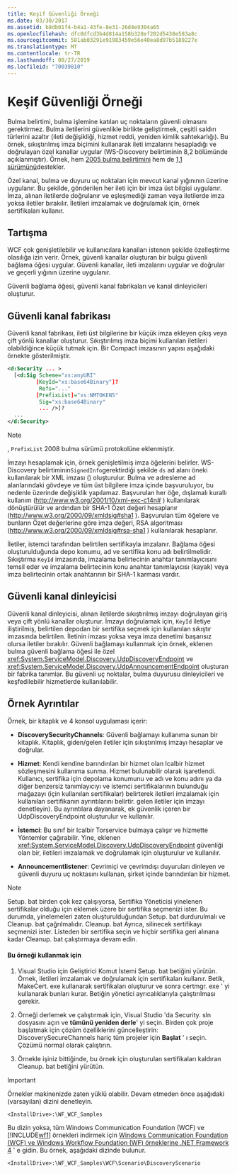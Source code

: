 ```yaml
---
title: Keşif Güvenliği Örneği
ms.date: 03/30/2017
ms.assetid: b8db01f4-b4a1-43fe-8e31-26d4e9304a65
ms.openlocfilehash: dfc0dfcd3b4d814a158b328ef202d5438e583a8c
ms.sourcegitcommit: 581ab03291e91983459e56e40ea8d97b5189227e
ms.translationtype: MT
ms.contentlocale: tr-TR
ms.lasthandoff: 08/27/2019
ms.locfileid: "70039810"
---
```

# <a name="discovery-security-sample"></a>Keşif Güvenliği Örneği
Bulma belirtimi, bulma işlemine katılan uç noktaların güvenli olmasını gerektirmez. Bulma iletilerini güvenlikle birlikte geliştirmek, çeşitli saldırı türlerini azaltır (ileti değişikliği, hizmet reddi, yeniden kimlik sahtekarlığı). Bu örnek, sıkıştırılmış imza biçimini kullanarak ileti imzalarını hesapladığı ve doğrulayan özel kanallar uygular (WS-Discovery belirtiminin 8,2 bölümünde açıklanmıştır). Örnek, hem [2005 bulma belirtimini](https://go.microsoft.com/fwlink/?LinkId=177912) hem de [1,1 sürümünü](https://go.microsoft.com/fwlink/?LinkId=179677)destekler.  
  
 Özel kanal, bulma ve duyuru uç noktaları için mevcut kanal yığınının üzerine uygulanır. Bu şekilde, gönderilen her ileti için bir imza üst bilgisi uygulanır. İmza, alınan iletilerde doğrulanır ve eşleşmediği zaman veya iletilerde imza yoksa iletiler bırakılır. İletileri imzalamak ve doğrulamak için, örnek sertifikaları kullanır.  
  
## <a name="discussion"></a>Tartışma  
 WCF çok genişletilebilir ve kullanıcılara kanalları istenen şekilde özelleştirme olasılığa izin verir. Örnek, güvenli kanallar oluşturan bir bulgu güvenli bağlama öğesi uygular. Güvenli kanallar, ileti imzalarını uygular ve doğrular ve geçerli yığının üzerine uygulanır.  
  
 Güvenli bağlama öğesi, güvenli kanal fabrikaları ve kanal dinleyicileri oluşturur.  
  
## <a name="secure-channel-factory"></a>Güvenli kanal fabrikası  
 Güvenli kanal fabrikası, ileti üst bilgilerine bir küçük imza ekleyen çıkış veya çift yönlü kanallar oluşturur. Sıkıştırılmış imza biçimi kullanılan iletileri olabildiğince küçük tutmak için. Bir Compact imzasının yapısı aşağıdaki örnekte gösterilmiştir.  
  
```xml  
<d:Security ... >   
  [<d:Sig Scheme="xs:anyURI"   
         [KeyId="xs:base64Binary"]?  
          Refs="..."  
         [PrefixList]="xs:NMTOKENS"   
          Sig="xs:base64Binary"   
          ... />]?  
  ...   
</d:Security>  
```  
  
> [!NOTE]
> , `PrefixList` 2008 bulma sürümü protokolüne eklenmiştir.  
  
 İmzayı hesaplamak için, örnek genişletilmiş imza öğelerini belirler. WS-Discovery belirtiminin`SignedInfo`gerektirdiği şekilde `ds` ad alanı öneki kullanılarak bir XML imzası () oluşturulur. Bulma ve adresleme ad alanlarındaki gövdeye ve tüm üst bilgilere imza içinde başvuruluyor, bu nedenle üzerinde değişiklik yapılamaz. Başvurulan her öğe, dışlamalı kurallı kullanım (http://www.w3.org/2001/10/xml-exc-c14n# ) kullanılarak dönüştürülür ve ardından bir SHA-1 Özet değeri hesaplanır (http://www.w3.org/2000/09/xmldsig#sha1 ). Başvurulan tüm öğelere ve bunların Özet değerlerine göre imza değeri, RSA algoritması (http://www.w3.org/2000/09/xmldsig#rsa-sha1 ) kullanılarak hesaplanır.  
  
 İletiler, istemci tarafından belirtilen sertifikayla imzalanır. Bağlama öğesi oluşturulduğunda depo konumu, ad ve sertifika konu adı belirtilmelidir. Sıkıştırma `KeyId` imzasında, imzalama belirtecinin anahtar tanımlayıcısını temsil eder ve imzalama belirtecinin konu anahtar tanımlayıcısı (kayak) veya imza belirtecinin ortak anahtarının bir SHA-1 karması vardır.  
  
## <a name="secure-channel-listener"></a>Güvenli kanal dinleyicisi  
 Güvenli kanal dinleyicisi, alınan iletilerde sıkıştırılmış imzayı doğrulayan giriş veya çift yönlü kanallar oluşturur. İmzayı doğrulamak için, `KeyId` iletiye iliştirilmiş, belirtilen depodan bir sertifika seçmek için kullanılan sıkıştır imzasında belirtilen. İletinin imzası yoksa veya imza denetimi başarısız olursa iletiler bırakılır. Güvenli bağlamayı kullanmak için örnek, eklenen bulma güvenli bağlama öğesi ile özel <xref:System.ServiceModel.Discovery.UdpDiscoveryEndpoint> ve <xref:System.ServiceModel.Discovery.UdpAnnouncementEndpoint> oluşturan bir fabrika tanımlar. Bu güvenli uç noktalar, bulma duyurusu dinleyicileri ve keşfedilebilir hizmetlerde kullanılabilir.  
  
## <a name="sample-details"></a>Örnek Ayrıntılar  
 Örnek, bir kitaplık ve 4 konsol uygulaması içerir:  
  
- **DiscoverySecurityChannels**: Güvenli bağlamayı kullanıma sunan bir kitaplık. Kitaplık, giden/gelen iletiler için sıkıştırılmış imzayı hesaplar ve doğrular.  
  
- **Hizmet**: Kendi kendine barındırılan bir hizmet olan Icalbir hizmet sözleşmesini kullanıma sunma. Hizmet bulunabilir olarak işaretlendi. Kullanıcı, sertifika için depolama konumunu ve adı ve konu adını ya da diğer benzersiz tanımlayıcıyı ve istemci sertifikalarının bulunduğu mağazayı (için kullanılan sertifikalar) belirterek iletileri imzalamak için kullanılan sertifikanın ayrıntılarını belirtir. gelen iletiler için imzayı denetleyin). Bu ayrıntılara dayanarak, ek güvenlik içeren bir UdpDiscoveryEndpoint oluşturulur ve kullanılır.  
  
- **İstemci**: Bu sınıf bir Icalbir Torservice bulmaya çalışır ve hizmette Yöntemler çağırabilir. Yine, eklenen <xref:System.ServiceModel.Discovery.UdpDiscoveryEndpoint> güvenliği olan bir, iletileri imzalamak ve doğrulamak için oluşturulur ve kullanılır.  
  
- **Announcementlistener**: Çevrimiçi ve çevrimdışı duyuruları dinleyen ve güvenli duyuru uç noktasını kullanan, şirket içinde barındırılan bir hizmet.  
  
> [!NOTE]
> Setup. bat birden çok kez çalışıyorsa, Sertifika Yöneticisi yinelenen sertifikalar olduğu için eklemek üzere bir sertifika seçmenizi ister. Bu durumda, yinelemeleri zaten oluşturulduğundan Setup. bat durdurulmalı ve Cleanup. bat çağrılmalıdır. Cleanup. bat Ayrıca, silinecek sertifikayı seçmenizi ister. Listeden bir sertifika seçin ve hiçbir sertifika geri alınana kadar Cleanup. bat çalıştırmaya devam edin.  
  
#### <a name="to-use-this-sample"></a>Bu örneği kullanmak için  
  
1. Visual Studio için Geliştirici Komut İstemi Setup. bat betiğini yürütün. Örnek, iletileri imzalamak ve doğrulamak için sertifikaları kullanır. Betik, MakeCert. exe kullanarak sertifikaları oluşturur ve sonra certmgr. exe ' yi kullanarak bunları kurar. Betiğin yönetici ayrıcalıklarıyla çalıştırılması gerekir.  
  
2. Örneği derlemek ve çalıştırmak için, Visual Studio 'da Security. sln dosyasını açın ve **tümünü yeniden derle**' yi seçin. Birden çok proje başlatmak için çözüm özelliklerini güncelleştirin: DiscoverySecureChannels hariç tüm projeler için **Başlat** ' ı seçin. Çözümü normal olarak çalıştırın.  
  
3. Örnekle işiniz bittiğinde, bu örnek için oluşturulan sertifikaları kaldıran Cleanup. bat betiğini yürütün.  
  
> [!IMPORTANT]
> Örnekler makinenizde zaten yüklü olabilir. Devam etmeden önce aşağıdaki (varsayılan) dizini denetleyin.  
>   
> `<InstallDrive>:\WF_WCF_Samples`  
>   
> Bu dizin yoksa, tüm Windows Communication Foundation (WCF) ve [!INCLUDE[wf1](../../../../includes/wf1-md.md)] örnekleri indirmek için [Windows Communication Foundation (WCF) ve Windows Workflow Foundation (WF) örneklerine .NET Framework 4](https://go.microsoft.com/fwlink/?LinkId=150780) ' e gidin. Bu örnek, aşağıdaki dizinde bulunur.  
>   
> `<InstallDrive>:\WF_WCF_Samples\WCF\Scenario\DiscoveryScenario`  
